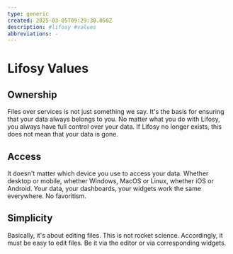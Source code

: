 ```yaml
---
type: generic
created: 2025-03-05T09:29:30.050Z
description: #lifosy #values
abbreviations: -
---
```


# Lifosy Values

## Ownership

Files over services is not just something we say. It's the basis for ensuring that your data always belongs to you. No matter what you do with Lifosy, you always have full control over your data. If Lifosy no longer exists, this does not mean that your data is gone.

## Access

It doesn't matter which device you use to access your data. Whether desktop or mobile, whether Windows, MacOS or Linux, whether iOS or Android. Your data, your dashboards, your widgets work the same everywhere. No favoritism.

## Simplicity

Basically, it's about editing files. This is not rocket science. Accordingly, it must be easy to edit files. Be it via the editor or via corresponding widgets.